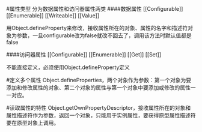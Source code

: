 #属性类型
分为数据属性和访问器属性两类
####数据属性
[[Configurable]]
[[Enumerable]]
[[Writeable]]
[[Value]]

用Object.defineProperty来修改，接收属性所在的对象、属性的名字和描述符对象为参数，一旦configurable改为false就改不回去了，调用该方法时默认值都是false

####访问器属性
[[Configurable]]
[[Enumerable]]
[[Get]]
[[Set]]

不能直接定义，必须使用Object.defineProperty定义

#定义多个属性
Object.defineProperties，两个对象作为参数：第一个对象为要添加和修改属性的对象、第二个对象的属性与第一个对象中要添加或修改的属性一一对应。

#读取属性的特性
Object.getOwnPropertyDescriptor，接收属性所在的对象和属性描述符作为参数，返回一个对象，只能用于实例属性，要获得原型属性描述符要在原型对象上调用。